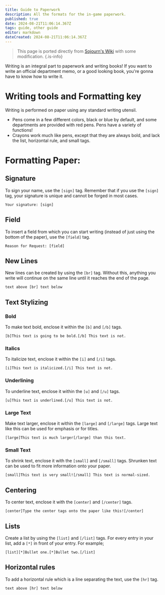 ```yaml
---
title: Guide to Paperwork
description: All the formats for the in-game paperwork.
published: true
date: 2024-08-21T11:06:14.367Z
tags: guide, other guide
editor: markdown
dateCreated: 2024-08-21T11:06:14.367Z
---
```


> This page is ported directly from [Sojourn's Wiki](https://sojourn13.space/wiki/Guide_to_Paperwork) with some modification.
{.is-info}


Writing is an integral part to paperwork and writing books! If you want to write an official department memo, or a good looking book, you're gonna have to know how to write it.


# Writing tools and Formatting key

Writing is performed on paper using any standard writing utensil.

* Pens come in a few different colors, black or blue by default, and some departments are provided with red pens. Pens have a variety of functions!
* Crayons work much like pens, except that they are always bold, and lack the list, horizontal rule, and small tags.

# Formatting Paper:
## Signature

To sign your name, use the `[sign]` tag. Remember that if you use the `[sign]` tag, your signature is unique and cannot be forged in most cases.

`Your signature: [sign]`

## Field

To insert a field from which you can start writing (instead of just using the bottom of the paper), use the `[field]` tag.

`Reason for Request: [field]`

## New Lines

New lines can be created by using the `[br]` tag. Without this, anything you write will continue on the same line until it reaches the end of the page.

`text above
[br]
text below`

## Text Stylizing

### Bold

To make text bold, enclose it within the `[b]` and `[/b]` tags.

`[b]This text is going to be bold.[/b] This text is not.`

### Italics

To italicize text, enclose it within the `[i]` and `[/i]` tags.

`[i]This text is italicized.[/i] This text is not.`

### Underlining

To underline text, enclose it within the `[u]` and `[/u]` tags.

`[u]This text is underlined.[/u] This text is not.`

### Large Text

Make text larger, enclose it within the `[large]` and `[/large]` tags. Large text like this can be used for emphasis or for titles.

`[large]This text is much larger[/large] than this text.`

### Small Text

To shrink text, enclose it with the `[small]` and `[/small]` tags. Shrunken text can be used to fit more information onto your paper.

`[small]This text is very small![/small] This text is normal-sized.`

## Centering

To center text, enclose it with the `[center]` and `[/center]` tags.

`[center]Type the center tags onto the paper like this![/center]`

## Lists

Create a list by using the `[list]` and `[/list]` tags. For every entry in your list, add a `[*]` in front of your entry. For example;

`[list][*]Bullet one.[*]Bullet two.[/list]`

## Horizontal rules

To add a horizontal rule which is a line separating the text, use the `[hr]` tag.

`text above
[hr]
text below`